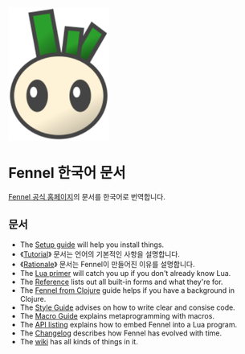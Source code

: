 <img src="fennel_logo.svg" width=200 />

# Fennel 한국어 문서
[Fennel 공식 홈페이지](https://fennel-lang.org/)의 문서를 한국어로 번역합니다.

## 문서
 * The [Setup guide](https://fennel-lang.org/setup) will help you install things.
 * 《[Tutorial](tutorial.md)》 문서는 언어의 기본적인 사항을 설명합니다.
 * 《[Rationale](rationale.md)》 문서는 Fennel이 만들어진 이유를 설명합니다.
 * The [Lua primer](https://fennel-lang.org/lua-primer) will catch you up if you don't already know Lua.
 * The [Reference](https://fennel-lang.org/reference) lists out all built-in forms and what they're for.
 * The [Fennel from Clojure](https://fennel-lang.org/from-clojure) guide helps if you have a background in Clojure.
 * The [Style Guide](https://fennel-lang.org/style) advises on how to write clear and consise code.
 * The [Macro Guide](https://fennel-lang.org/macros) explains metaprogramming with macros.
 * The [API listing](https://fennel-lang.org/api) explains how to embed Fennel into a Lua program.
 * The [Changelog](https://fennel-lang.org/changelog) describes how Fennel has evolved with time.
 * The [wiki](https://wiki.fennel-lang.org/) has all kinds of things in it.
